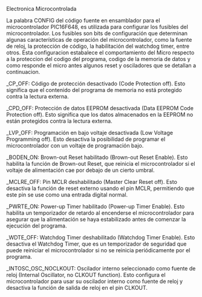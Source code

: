 Electronica Microcontrolada


La palabra  CONFIG del código fuente en ensamblador para el microcontrolador PIC16F648, es utilizada para configurar los fusibles del microcontrolador. Los fusibles son bits de configuración que determinan algunas características de operación del microcontrolador, como la fuente de reloj, la protección de código, la habilitación del watchdog timer, entre otros. Esta configuracion estabalece el comportamiento del Micro respecto a la proteccion del codigo del programa, codigo de la memoria de datos y como responde el micro antes algunos reset y osciladores que se detallan a continuacion. 

_CP_OFF: Código de protección desactivado (Code Protection off). Esto significa que el contenido del programa de memoria no está protegido contra la lectura externa.

_CPD_OFF: Protección de datos EEPROM desactivada (Data EEPROM Code Protection off). Esto significa que los datos almacenados en la EEPROM no están protegidos contra la lectura externa.

_LVP_OFF: Programación en bajo voltaje desactivada (Low Voltage Programming off). Esto desactiva la posibilidad de programar el microcontrolador con un voltaje de programación bajo.

_BODEN_ON: Brown-out Reset habilitado (Brown-out Reset Enable). Esto habilita la función de Brown-out Reset, que reinicia el microcontrolador si el voltaje de alimentación cae por debajo de un cierto umbral.

_MCLRE_OFF: Pin MCLR deshabilitado (Master Clear Reset off). Esto desactiva la función de reset externo usando el pin MCLR, permitiendo que este pin se use como una entrada digital normal.

_PWRTE_ON: Power-up Timer habilitado (Power-up Timer Enable). Esto habilita un temporizador de retardo al encenderse el microcontrolador para asegurar que la alimentación se haya estabilizado antes de comenzar la ejecución del programa.

_WDTE_OFF: Watchdog Timer deshabilitado (Watchdog Timer Enable). Esto desactiva el Watchdog Timer, que es un temporizador de seguridad que puede reiniciar el microcontrolador si no se reinicia periódicamente por el programa.

_INTOSC_OSC_NOCLKOUT: Oscilador interno seleccionado como fuente de reloj (Internal Oscillator, no CLKOUT function). Esto configura el microcontrolador para usar su oscilador interno como fuente de reloj y desactiva la función de salida de reloj en el pin CLKOUT.